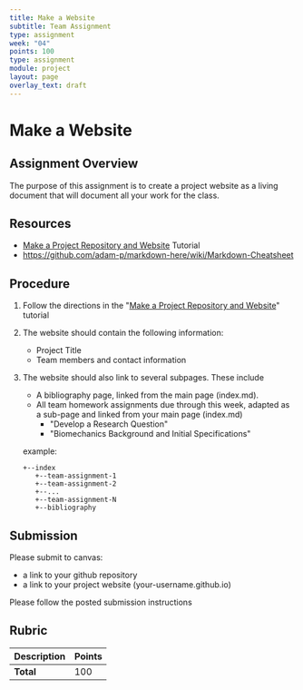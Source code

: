 ```yaml
---
title: Make a Website
subtitle: Team Assignment
type: assignment
week: "04"
points: 100
type: assignment
module: project
layout: page
overlay_text: draft
---
```


# Make a Website

## Assignment Overview

The purpose of this assignment is to create a project website as a living document that will document all your work for the class.

## Resources

* [Make a Project Repository and Website](../modules/project/make-a-website.html) Tutorial
* <https://github.com/adam-p/markdown-here/wiki/Markdown-Cheatsheet>

## Procedure

<!--hide-->

1. Follow the directions in the "[Make a Project Repository and Website](../modules/project/make-a-website.html)" tutorial
1. The website should contain the following information:
    * Project Title
    * Team members and contact information
1. The website should also link to several subpages.  These include
    * A bibliography page, linked from the main page (index.md).
    * All team homework assignments due through this week, adapted as a sub-page and linked from your main page (index.md)
        * "Develop a Research Question" 
        * "Biomechanics Background and Initial Specifications" 
        
    example:
    
    ```
    +--index
       +--team-assignment-1
       +--team-assignment-2
       +--...
       +--team-assignment-N
       +--bibliography
    ```
## Submission

Please submit to canvas:

* a link to your github repository
* a link to your project website (your-username.github.io)

Please follow the posted submission instructions

<!--
## Suggestions

| Report      |        |
| Figures     |        |
| Pictures    |        |
| Videos      |        |
| Code        |        |
| CAD         |        |
| DXFs        |        |
| References  |        |
-->

<!--unhide-->

## Rubric

| Description | Points |
|:------------|:-------|
| **Total**   | 100    |
